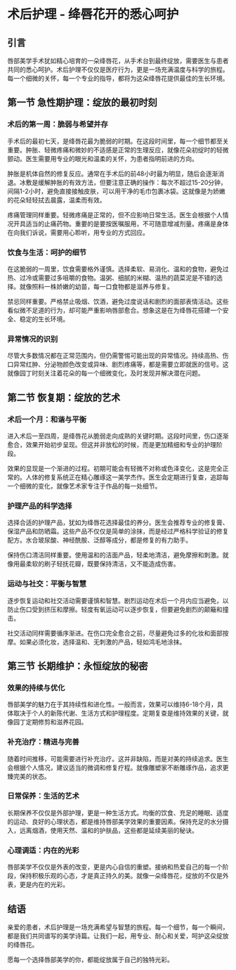 # 术后护理 - 绛唇花开的悉心呵护

## 引言

唇部美学手术犹如精心培育的一朵绛唇花，从手术台到最终绽放，需要医生与患者共同的悉心呵护。术后护理不仅仅是医疗行为，更是一场充满温度与科学的旅程。每一个细微的关怀，每一个专业的指导，都将为这朵绛唇花提供最佳的生长环境。

## 第一节 急性期护理：绽放的最初时刻

### 术后的第一周：脆弱与希望并存

手术后的最初七天，是绛唇花最为脆弱的时期。在这段时间里，每一个细节都至关重要。肿胀、轻微疼痛和微妙的不适感是正常的生理反应，就像花朵初绽时的轻微颤动。医生需要用专业的眼光和温柔的关怀，为患者指明前进的方向。

肿胀是机体自然的修复反应。通常在手术后的前48小时最为明显，随后会逐渐消退。冰敷是缓解肿胀的有效方法，但要注意正确的操作：每次不超过15-20分钟，间隔1-2小时，避免直接接触皮肤，可以用干净的毛巾包裹冰袋。这就像是为娇嫩的花朵轻轻拭去晨露，温柔而有效。

疼痛管理同样重要。轻微疼痛是正常的，但不应影响日常生活。医生会根据个人情况开具适当的止痛药物。重要的是要按医嘱服用，不可随意增减剂量。疼痛是身体在向我们诉说，需要用心聆听，用专业的方式回应。

### 饮食与生活：呵护的细节

在这脆弱的一周里，饮食需要格外谨慎。选择柔软、易消化、温和的食物，避免过热、过冷或需要过多咀嚼的食物。温粥、细腻的米糊、温热的蔬菜泥是不错的选择。就像照料一株娇嫩的幼苗，每一口食物都是滋养与修复。

禁忌同样重要。严格禁止吸烟、饮酒，避免过度说话和剧烈的面部表情活动。这些看似微不足道的行为，却可能严重影响唇部愈合。想象这是在为绛唇花搭建一个安全、稳定的生长环境。

### 异常情况的识别

尽管大多数情况都在正常范围内，但仍需警惕可能出现的异常情况。持续高热、伤口异常红肿、分泌物颜色改变或异味、剧烈疼痛等，都是需要立即就医的信号。这就像园丁时刻关注着花朵的每一个细微变化，及时发现并解决潜在问题。

## 第二节 恢复期：绽放的艺术

### 术后一个月：和谐与平衡

进入术后一至四周，是绛唇花从脆弱走向成熟的关键时期。这段时间里，伤口逐渐愈合，效果开始初步呈现。但这并非放松的时候，而是更加精细和专业的护理阶段。

效果的显现是一个渐进的过程。初期可能会有轻微不对称或色泽变化，这是完全正常的。人体的修复系统正在精心雕琢这一美学杰作。医生会定期进行复查，追踪每一个细微的变化，就像艺术家专注于作品的每一处细节。

### 护理产品的科学选择

选择合适的护理产品，犹如为绛唇花选择最佳的养分。医生会推荐专业的修复膏、保湿产品和防晒霜。这些产品不仅仅是简单的涂抹，而是经过严格科学验证的修复配方。水合玻尿酸、神经酰胺、泛醇等成分，都是修复的有力助手。

保持伤口清洁同样重要。使用温和的洁面产品，轻柔地清洁，避免摩擦和刺激。就像用最柔软的刷子轻抚花瓣，既要保持清洁，又不能造成伤害。

### 运动与社交：平衡与智慧

逐步恢复运动和社交活动需要谨慎和智慧。剧烈运动在术后一个月内应当避免，以防止伤口受到挤压和摩擦。轻度有氧运动可以逐步恢复，但要避免剧烈的颠簸和撞击。

社交活动同样需要循序渐进。在伤口完全愈合之前，尽量避免过多的化妆和面部按摩。如果必须化妆，选择温和、无刺激的产品，轻如鸿毛地涂抹。

## 第三节 长期维护：永恒绽放的秘密

### 效果的持续与优化

唇部美学的魅力在于其持续性和进化性。一般而言，效果可以维持6-18个月，具体取决于个人的新陈代谢、生活方式和护理程度。定期复查是维持效果的关键，就像园丁定期修剪和滋养花园。

### 补充治疗：精进与完善

随着时间推移，可能需要进行补充治疗。这并非缺陷，而是对美的持续追求。医生会根据个人情况，建议适当的微调和修复疗程。就像雕塑家不断雕琢作品，追求更臻完美的状态。

### 日常保养：生活的艺术

长期保养不仅仅是外部护理，更是一种生活方式。均衡的饮食、充足的睡眠、适度的运动、良好的心理状态，都是维持唇部美学效果的重要因素。保持充足的水分摄入，远离烟酒，使用天然、温和的护肤品，这些都是延续美丽的秘诀。

### 心理调适：内在的光彩

唇部美学不仅仅是外表的改变，更是内心自信的重塑。接纳和热爱自己的每一个阶段，保持积极乐观的心态，才是真正持久的美。就像一朵绛唇花，绽放的不仅是外表，更是内在的光彩。

## 结语

亲爱的患者，术后护理是一场充满希望与智慧的旅程。每一个细节，每一个瞬间，都是我们共同谱写的美学诗篇。让我们一起，用专业、耐心和关爱，呵护这朵绽放的绛唇花。

愿每一个选择唇部美学的你，都能绽放属于自己的独特光彩。